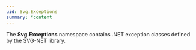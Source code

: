 ```yaml
---
uid: Svg.Exceptions
summary: *content
---
```

The **Svg.Exceptions** namespace contains .NET exception classes defined by the SVG-NET library.
